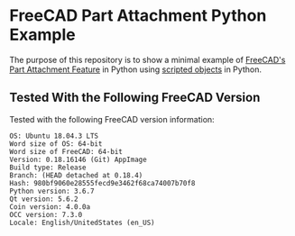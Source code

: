 # FreeCAD Part Attachment Python Example
The purpose of this repository is to show a minimal example of [FreeCAD's Part Attachment Feature](https://wiki.freecadweb.org/Part_Attachment) in Python using [scripted objects](https://wiki.freecadweb.org/FeaturePython_Objects) in Python.

## Tested With the Following FreeCAD Version
Tested with the following FreeCAD version information:

```
OS: Ubuntu 18.04.3 LTS
Word size of OS: 64-bit
Word size of FreeCAD: 64-bit
Version: 0.18.16146 (Git) AppImage
Build type: Release
Branch: (HEAD detached at 0.18.4)
Hash: 980bf9060e28555fecd9e3462f68ca74007b70f8
Python version: 3.6.7
Qt version: 5.6.2
Coin version: 4.0.0a
OCC version: 7.3.0
Locale: English/UnitedStates (en_US)
```

